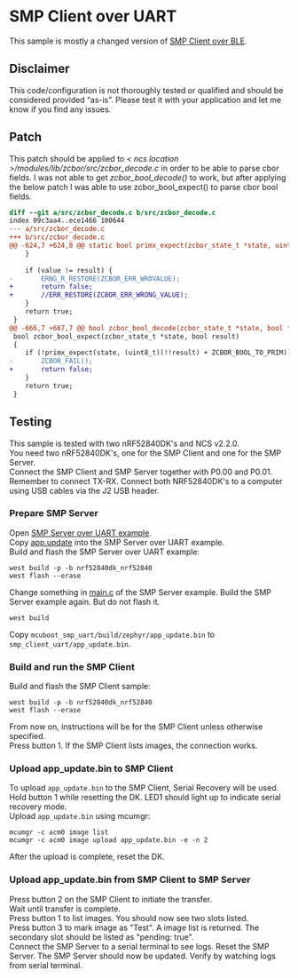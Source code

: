# SMP Client over UART
This sample is mostly a changed version of [SMP Client over BLE](../smp_client_ble).

## Disclaimer
This code/configuration is not thoroughly tested or qualified and should be considered provided “as-is”. Please test it with your application and let me know if you find any issues.

## Patch

This patch should be applied to _< ncs location >/modules/lib/zcbor/src/zcbor_decode.c_ in order to be able to parse cbor fields. I was not able to get _zcbor_bool_decode()_ to work, but after applying the below patch I was able to use zcbor_bool_expect() to parse cbor bool fields.
```diff
diff --git a/src/zcbor_decode.c b/src/zcbor_decode.c
index 09c3aa4..ece1466 100644
--- a/src/zcbor_decode.c
+++ b/src/zcbor_decode.c
@@ -624,7 +624,8 @@ static bool primx_expect(zcbor_state_t *state, uint8_t result)
 	}
 
 	if (value != result) {
-		ERNG_R_RESTORE(ZCBOR_ERR_WROVALUE);
+		return false;
+		//ERR_RESTORE(ZCBOR_ERR_WRONG_VALUE);
 	}
 	return true;
 }
@@ -666,7 +667,7 @@ bool zcbor_bool_decode(zcbor_state_t *state, bool *result)
 bool zcbor_bool_expect(zcbor_state_t *state, bool result)
 {
 	if (!primx_expect(state, (uint8_t)(!!result) + ZCBOR_BOOL_TO_PRIM)) {
-		ZCBOR_FAIL();
+		return false;
 	}
 	return true;
 }

 ```

## Testing
This sample is tested with two nRF52840DK's and NCS v2.2.0.  
You need two nRF52840DK's, one for the SMP Client and one for the SMP Server.  
Connect the SMP Client and SMP Server together with P0.00 and P0.01. Remember to connect TX-RX.
Connect both NRF52840DK's to a computer using USB cables via the J2 USB header.

### Prepare SMP Server
Open [SMP Server over UART example](../../smp/mcuboot_smp_uart).  
Copy [app.update](./app.update) into the SMP Server over UART example.  
Build and flash the SMP Server over UART example:  
```
west build -p -b nrf52840dk_nrf52840
west flash --erase
```  
Change something in [main.c](../../smp/mcuboot_smp_uart/src/main.c) of the SMP Server example.
Build the SMP Server example again. But do not flash it.
```
west build
```
Copy `mcuboot_smp_uart/build/zephyr/app_update.bin` to `smp_client_uart/app_update.bin`.  

### Build and run the SMP Client
Build and flash the SMP Client sample:
```
west build -p -b nrf52840dk_nrf52840
west flash --erase
```  

From now on, instructions will be for the SMP Client unless otherwise specified.  
Press button 1. If the SMP Client lists images, the connection works.  

### Upload app\_update.bin to SMP Client
To upload `app_update.bin` to the SMP Client, Serial Recovery will be used.  
Hold button 1 while resetting the DK. LED1 should light up to indicate serial recovery mode.  
Upload `app_update.bin` using mcumgr: 
```
mcumgr -c acm0 image list
mcumgr -c acm0 image upload app_update.bin -e -n 2
```
After the upload is complete, reset the DK.

### Upload app\_update.bin from SMP Client to SMP Server
Press button 2 on the SMP Client to initiate the transfer.  
Wait until transfer is complete.  
Press button 1 to list images. You should now see two slots listed.  
Press button 3 to mark image as "Test". A image list is returned. 
The secondary slot should be listed as "pending: true".  
Connect the SMP Server to a serial terminal to see logs.
Reset the SMP Server. The SMP Server should now be updated. Verify by watching logs from serial terminal.

